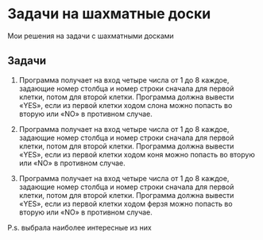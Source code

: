 # Задачи на шахматные доски

Мои решения на задачи с шахматными досками

## Задачи

1. Программа получает на вход четыре числа от 1 до 8 каждое, задающие номер столбца и номер 
строки сначала для первой клетки, потом для второй клетки. Программа должна вывести «YES», если 
из первой клетки ходом слона можно попасть во вторую или «NO» в противном случае.

2. Программа получает на вход четыре числа от 1 до 8 каждое, задающие номер столбца и номер 
строки сначала для первой клетки, потом для второй клетки. Программа должна вывести «YES», если 
из первой клетки ходом коня можно попасть во вторую или «NO» в противном случае.

3. Программа получает на вход четыре числа от 1 до 8 каждое, задающие номер столбца и номер 
строки сначала для первой клетки, потом для второй клетки. Программа должна вывести «YES», если 
из первой клетки ходом ферзя можно попасть во вторую или «NO» в противном случае.

P.s. выбрала наиболее интересные из них
